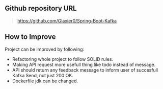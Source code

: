 ## Github repository URL
>https://github.com/Glaxier0/Spring-Boot-Kafka

## How to Improve
Project can be improved by following:
- Refactoring whole project to follow SOLID rules.
- Making API request more usefull thing like todo instead of message.
- API should return any feedback message to inform user of succesfull Kafka Send, not just 200 OK.
- Dockerfile jdk can be changed.
